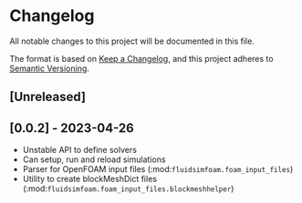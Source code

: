 # Changelog

All notable changes to this project will be documented in this file.

The format is based on [Keep a Changelog](https://keepachangelog.com/en/1.0.0/), and
this project adheres to [Semantic Versioning](https://semver.org/spec/v2.0.0.html).

<!--

### Added
### Changed
### Deprecated
### Removed
### Fixed
### Security

Type of changes
---------------

Added for new features.
Changed for changes in existing functionality.
Deprecated for soon-to-be removed features.
Removed for now removed features.
Fixed for any bug fixes.
Security in case of vulnerabilities.

-->

<!-- (changelog/unreleased)= -->

## \[Unreleased\]

## \[0.0.2\] - 2023-04-26

- Unstable API to define solvers
- Can setup, run and reload simulations
- Parser for OpenFOAM input files (:mod:`fluidsimfoam.foam_input_files`)
- Utility to create blockMeshDict files
  (:mod:`fluidsimfoam.foam_input_files.blockmeshhelper`)
